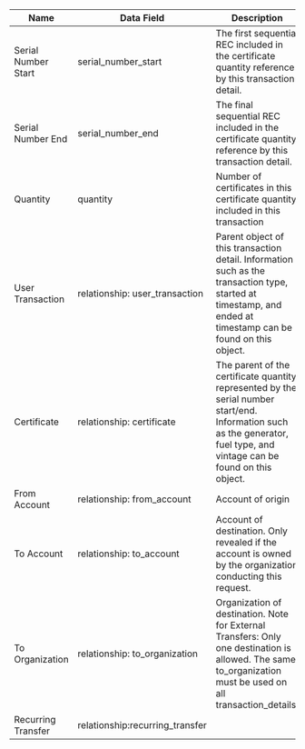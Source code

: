 | Name                | Data Field                     | Description                                                                                                                                                               |   |
|---------------------|--------------------------------|---------------------------------------------------------------------------------------------------------------------------------------------------------------------------|---|
| Serial Number Start | serial\_number\_start            | The first sequential REC included in the certificate quantity reference by this transaction detail.                                                                       |   |
| Serial Number End   | serial\_number\_end              | The final sequential REC included in the certificate quantity reference by this transaction detail.                                                                       |   |
| Quantity            | quantity                       | Number of certificates in this certificate quantity included in this transaction                                                                                          |   |
| User Transaction    | relationship: user_transaction | Parent object of this transaction detail. Information such as the transaction type, started at timestamp, and ended at timestamp can be found on this object.             |   |
| Certificate         | relationship: certificate      | The parent of the certificate quantity represented by the serial number start/end. Information such as the generator, fuel type, and vintage can be found on this object. |   |
| From Account        | relationship: from_account     | Account of origin                                                                                                                                                         |   |
| To Account          | relationship: to_account       | Account of destination. Only revealed if the account is owned by the organization conducting this request.                                                                |   |
| To Organization     | relationship: to_organization  | Organization of destination. Note for External Transfers: Only one destination is allowed. The same to_organization must be used on all transaction_details.                                                                                                                                             |   |                                                          |   |
|Recurring Transfer  | relationship:recurring_transfer  |      |   |                                                          |   |
